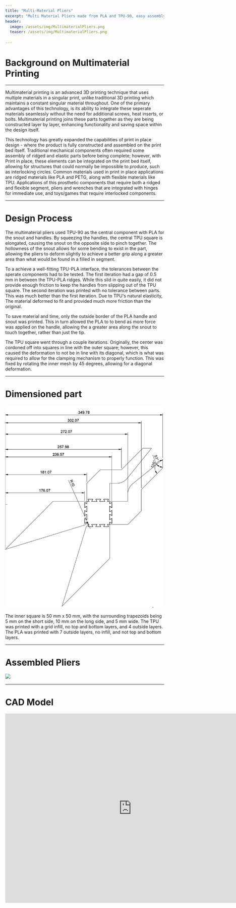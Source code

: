 ```yaml
---
title: "Multi-Material Pliers"
excerpt: "Multi Material Pliers made from PLA and TPU-90, easy assembly"
header:
  image: /assets/img/MultimaterialPliers.png
  teaser: /assets/img/MultimaterialPliers.png

---
```


# Background on Multimaterial Printing

---
Multimaterial printing is an advanced 3D printing technique that uses multiple materials in a singular print, unlike traditional 3D printing which maintains a constant singular material throughout. One of the primary advantages of this technology, is its ability to integrate these seperate materials seamlessly without the need for additional screws, heat inserts, or bolts. Multimaterial printing joins these parts together as they are being constructed layer by layer, enhancing functionality and saving space within the design itself.

This technology has greatly expanded the capabilities of print in place design - where the product is fully constructed and assembled on the print bed itself. Traditional mechanical components often required some assembly of ridged and elastic parts before being complete; however, with Print in place, these elements can be integrated on the print bed itself, allowing for structures that could normally be impossible to produce, such as interlocking circles. Common materials used in print in place applications are ridged materials like PLA and PETG, along with flexible materials like TPU. Applications of this prosthetic components that require both a ridged and flexible segment, pliers and wrenches that are integrated with hinges for immediate use, and toys/games that require interlocked components.

---
# Design Process

The multimaterial pliers used TPU-90 as the central component with PLA for the snout and handles. By squeezing the handles, the central TPU square is elongated, causing the snout on the opposite side to pinch together. The hollowness of the snout allows for some bending to exist in the part, allowing the pliers to deform slightly to achieve a better grip along a greater area than what would be found in a filled in segment.

To a achieve a well-fitting TPU-PLA interface, the tolerances between the sperate components had to be tested. The first iteration had a gap of 0.5 mm in between the TPU-PLA ridges. While this slid in quite easily, it did not provide enough friction to keep the handles from slipping out of the TPU square. The second iteration was printed with no tolerance between parts. This was much better than the first iteration. Due to TPU's natural elasticity, The material deformed to fit and provided much more friction than the original.

To save material and time, only the outside border of the PLA handle and snout was printed. This in turn allowed the PLA to to bend as more force was applied on the handle, allowing the a greater area along the snout to touch together, rather than just the tip.

The TPU square went through a couple iterations. Originally, the center was cordoned off into squares in line with the outer square; however, this caused the deformation to not be in line with its diagonal, which is what was required to allow for the clamping mechanism to properly function. This was fixed by rotating the inner mesh by 45 degrees, allowing for a diagonal deformation.

---
# Dimensioned part

<img src="/assets/img/MultimaterialDrawing.png" >

The inner square is 50 mm x 50 mm, with the surrounding trapezoids being 5 mm on the short side, 10 mm on the long side, and 5 mm wide. The TPU was printed with a grid infill, no top and bottom layers, and 4 outside layers. The PLA was printed with 7 outside layers, no infill, and not top and bottom layers.

---
# Assembled Pliers

<img src="/assets/img/MultiMaterialGIF.gif" >

---

# CAD Model
<iframe src="https://myhub.autodesk360.com/ue2df0af5/shares/public/SH35dfcQT936092f0e437224cd558fdcdc2f?mode=embed" width="800" height="600" allowfullscreen="true" webkitallowfullscreen="true" mozallowfullscreen="true"  frameborder="0"></iframe>


